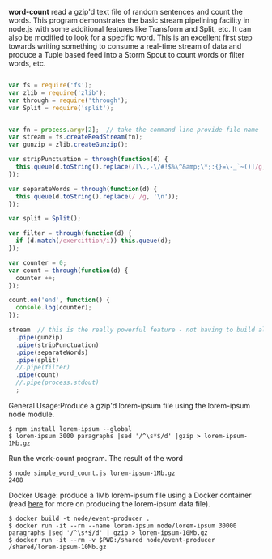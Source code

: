 


**word-count** read a gzip'd text file of random sentences and count the words. This program demonstrates the basic stream pipelining facility in node.js with some additional features like Transform and Split, etc. It can also be modified to look for a specific word. This is an excellent first step towards writing something to consume a real-time stream of data and produce a Tuple based feed into a Storm Spout to count words or filter words, etc.

```javascript

var fs = require('fs');
var zlib = require('zlib');
var through = require('through');
var Split = require('split');


var fn = process.argv[2];  // take the command line provide file name
var stream = fs.createReadStream(fn);
var gunzip = zlib.createGunzip();

var stripPunctuation = through(function(d) {
  this.queue(d.toString().replace(/[\.,-\/#!$%\^&amp;\*;:{}=\-_`~()]/g, ''));
});

var separateWords = through(function(d) {
  this.queue(d.toString().replace(/ /g, '\n'));
});

var split = Split();

var filter = through(function(d) {
  if (d.match(/exercittion/i)) this.queue(d);
});

var counter = 0;
var count = through(function(d) {
  counter ++;
});

count.on('end', function() {
  console.log(counter);
});

stream  // this is the really powerful feature - not having to build all the in-memory data structures and process them separately but to build a streaming io pipeline !!!
  .pipe(gunzip)
  .pipe(stripPunctuation)
  .pipe(separateWords)
  .pipe(split)
  //.pipe(filter)
  .pipe(count)
  //.pipe(process.stdout)
  ;

```

General Usage:Produce a gzip'd lorem-ipsum file using the lorem-ipsum node module.
```console
$ npm install lorem-ipsum --global
$ lorem-ipsum 3000 paragraphs |sed '/^\s*$/d' |gzip > lorem-ipsum-1Mb.gz
```
Run the work-count program. The result of the word
```console
$ node simple_word_count.js lorem-ipsum-1Mb.gz
2408
```

Docker Usage: produce a 1Mb lorem-ipsum file using a Docker container (read [here](https://github.com/petergdoyle/kafka-streaming/tree/master/node/lorem-ipsum) for more on producing the lorem-ipsum data file).
```console
$ docker build -t node/event-producer .
$ docker run -it --rm --name lorem-ipsum node/lorem-ipsum 30000 paragraphs |sed '/^\s*$/d' | gzip > lorem-ipsum-10Mb.gz
$ docker run -it --rm -v $PWD:/shared node/event-producer /shared/lorem-ipsum-10Mb.gz
```
